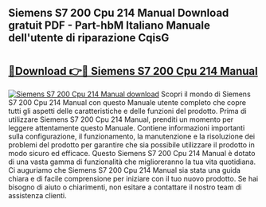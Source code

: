 ## Siemens S7 200 Cpu 214 Manual Download gratuit PDF - Part-hbM Italiano Manuale dell'utente di riparazione CqisG

# <h2><a href="http://dfg8m4k.blite.top/?on=Siemens+S7+200+Cpu+214+Manual">🔗Download 👉🔴 Siemens S7 200 Cpu 214 Manual</a></h2>

[![Siemens S7 200 Cpu 214 Manual download](https://i.imgur.com/lujVjoI.png)](http://dfg8m4k.blite.top/?on=Siemens+S7+200+Cpu+214+Manual)
Scopri il mondo di Siemens S7 200 Cpu 214 Manual con questo Manuale utente completo che copre tutti gli aspetti delle caratteristiche e delle funzioni del prodotto. Prima di utilizzare Siemens S7 200 Cpu 214 Manual, prenditi un momento per leggere attentamente questo Manuale. Contiene informazioni importanti sulla configurazione, il funzionamento, la manutenzione e la risoluzione dei problemi del prodotto per garantire che sia possibile utilizzare il prodotto in modo sicuro ed efficace. Questo Siemens S7 200 Cpu 214 Manual è dotato di una vasta gamma di funzionalità che miglioreranno la tua vita quotidiana. Ci auguriamo che Siemens S7 200 Cpu 214 Manual sia stata una guida chiara e di facile comprensione per iniziare con il tuo nuovo prodotto. Se hai bisogno di aiuto o chiarimenti, non esitare a contattare il nostro team di assistenza clienti.
